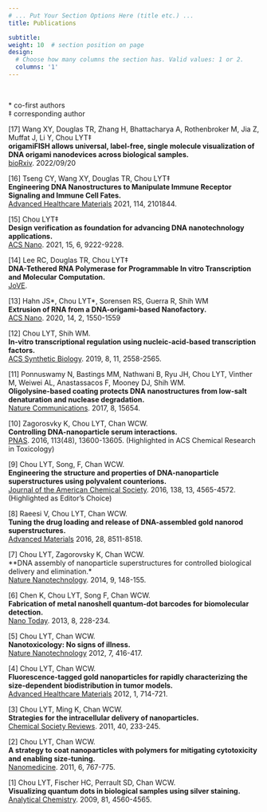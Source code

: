 ```yaml
---
# ... Put Your Section Options Here (title etc.) ...
title: Publications

subtitle:
weight: 10  # section position on page
design:
  # Choose how many columns the section has. Valid values: 1 or 2.
  columns: '1'
---
```

<br>

\* co-first authors<br>
‡ corresponding author<br>

[17] Wang XY, Douglas TR, Zhang H, Bhattacharya A, Rothenbroker M, Jia Z, Muffat J, Li Y, Chou LYT‡ <br>
**origamiFISH allows universal, label-free, single molecule visualization of DNA origami nanodevices across biological samples.** <br>
[bioRxiv](https://www.biorxiv.org/content/10.1101/2022.09.19.508533v1). 2022/09/20

[16] Tseng CY, Wang XY, Douglas TR, Chou LYT‡ <br>
**Engineering DNA Nanostructures to Manipulate Immune Receptor Signaling and Immune Cell Fates.** <br>
[Advanced Healthcare Materials](https://onlinelibrary.wiley.com/doi/abs/10.1002/adhm.202101844) 2021, 114, 2101844.

[15] Chou LYT‡ <br>
**Design verification as foundation for advancing DNA nanotechnology applications.** <br> 
[ACS Nano](https://pubs.acs.org/doi/10.1021/acsnano.1c04304). 2021, 15, 6, 9222-9228.<br>


[14] Lee RC, Douglas TR, Chou LYT‡ <br>
**DNA-Tethered RNA Polymerase for Programmable In vitro Transcription and Molecular Computation.** <br>
[JoVE](https://www.jove.com/v/62073/dna-tethered-rna-polymerase-for-programmable-vitro-transcription).<br>

[13]  Hahn JS*, Chou LYT*, Sorensen RS, Guerra R, Shih WM <br> 
**Extrusion of RNA from a DNA-origami-based Nanofactory.** <br>
[ACS Nano](https://pubs.acs.org/doi/10.1021/acsnano.9b06466). 2020, 14, 2, 1550-1559

[12]  Chou LYT, Shih WM. <br>
**In-vitro transcriptional regulation using nucleic-acid-based transcription factors.** <br>
[ACS Synthetic Biology](https://pubs.acs.org/doi/10.1021/acssynbio.9b00242). 2019, 8, 11, 2558-2565.

[11]  Ponnuswamy N, Bastings MM, Nathwani B, Ryu JH, Chou LYT, Vinther M, Weiwei AL, Anastassacos F, Mooney DJ, Shih WM. <br>
**Oligolysine-based coating protects DNA nanostructures from low-salt denaturation and nuclease degradation.**<br>
[Nature Communications](https://www.nature.com/articles/ncomms15654). 2017, 8, 15654.

[10]  Zagorosvky K, Chou LYT, Chan WCW. <br>
**Controlling DNA-nanoparticle serum interactions.** <br>
[PNAS](https://www.pnas.org/doi/10.1073/pnas.1610028113). 2016, 113(48), 13600-13605.
(Highlighted in ACS Chemical Research in Toxicology)

[9]  Chou LYT, Song, F, Chan WCW. <br>
**Engineering the structure and properties of DNA-nanoparticle superstructures using polyvalent counterions.**<br>
[Journal of the American Chemical Society](). 2016, 138, 13, 4565-4572. (Highlighted as Editor’s Choice)

[8] Raeesi V, Chou LYT, Chan WCW.<br>
**Tuning the drug loading and release of DNA-assembled gold nanorod superstructures.** <br>
[Advanced Materials](https://onlinelibrary.wiley.com/doi/10.1002/adma.201600773) 2016, 28, 8511-8518.

[7] Chou LYT, Zagorovsky K, Chan WCW.<br>
**DNA assembly of nanoparticle superstructures for controlled biological delivery and elimination.*<br>
[Nature Nanotechnology](https://www.nature.com/articles/nnano.2013.309). 2014, 9, 148-155.

[6] Chen K, Chou LYT, Song F, Chan WCW. <br>
**Fabrication of metal nanoshell quantum-dot barcodes for biomolecular detection.** <br>
[Nano Today](https://www.sciencedirect.com/science/article/abs/pii/S1748013213000467). 2013, 8, 228-234.

[5] Chou LYT, Chan WCW.<br>
**Nanotoxicology: No signs of illness.** <br>
[Nature Nanotechnology](https://www.nature.com/articles/nnano.2012.110) 2012, 7, 416-417.

[4] Chou LYT, Chan WCW.<br>
**Fluorescence-tagged gold nanoparticles for rapidly characterizing the size-dependent biodistribution in tumor models.** <br>
[Advanced Healthcare Materials](https://onlinelibrary.wiley.com/doi/10.1002/adhm.201200084) 2012, 1, 714-721.

[3] Chou LYT, Ming K, Chan WCW. <br>
**Strategies for the intracellular delivery of nanoparticles.** <br>
[Chemical Society Reviews](https://pubs.rsc.org/en/content/articlehtml/2011/cs/c0cs00003e). 2011, 40, 233-245.

[2] Chou LYT, Chan WCW.<br>
**A strategy to coat nanoparticles with polymers for mitigating cytotoxicity and enabling size-tuning.** <br>
[Nanomedicine](https://www.futuremedicine.com/doi/abs/10.2217/nnm.11.58?src=recsys&journalCode=nnm). 2011, 6, 767-775.

[1] Chou LYT, Fischer HC, Perrault SD, Chan WCW. <br>
**Visualizing quantum dots in biological samples using silver staining.** <br>
[Analytical Chemistry](https://pubs.acs.org/doi/10.1021/ac900344a). 2009, 81, 4560-4565.
